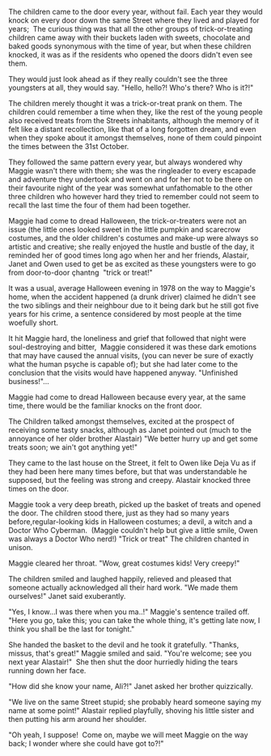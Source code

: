 The children came to the door every year, without fail.
Each year they would knock on every door down the same Street where they lived and played for years; 
The curious thing was that all the other groups of trick-or-treating children came away with their buckets laden with sweets, chocolate and baked goods synonymous with the time of year, but when these children knocked, it was as if the residents who opened the doors didn't even see them.

They would just look ahead as if they really couldn't see the three youngsters at all, they would say.
"Hello, hello?! Who's there? Who is it?!"

The children merely thought it was a trick-or-treat prank on them.
The children could remember a time when they, like the rest of the young people also received treats from the Streets inhabitants, although the memory of it felt like a distant recollection, like that of a long forgotten dream, and even when they spoke about it amongst themselves, none of them could pinpoint the times between the 31st October.

They followed the same pattern every year, but always wondered why Maggie wasn't there with them; she was the ringleader to every escapade and adventure they undertook and went on and for her not to be there on their favourite night of the year was somewhat unfathomable to the other three children who however hard they tried to remember could not seem to recall the last time the four of them had been together.




Maggie had come to dread Halloween, the trick-or-treaters were not an issue (the little ones looked sweet in the little pumpkin and scarecrow costumes, and the older children's costumes and make-up were always so artistic and creative; she really enjoyed the hustle and bustle of the day, it reminded her of good times long ago when her and her friends, Alastair, Janet and Owen used to get be as excited as these youngsters were to go from door-to-door çhantng 
"trick or treat!"

It was a usual, average Halloween evening in 1978 on the way to Maggie's home, when the accident happened (a drunk driver) claimed he didn't see the two siblings and their neighbour due to it being dark but he still got five years for his crime, a sentence considered by most people at the time woefully short.

It hit Maggie hard, the loneliness and grief that followed that night were soul-destroying and bitter, 
Maggie considered it was these dark emotions that may have caused the annual visits, (you can never be sure of exactly what the human psyche is capable of); but she had later come to the conclusion that the visits would have happened anyway.
"Unfinished business!"...

Maggie had come to dread Halloween because every year, at the same time, there would be the familiar knocks on the front door.



The Children talked amongst themselves, excited at the prospect of receiving some tasty snacks, although as Janet pointed out (much to the annoyance of her older brother Alastair)
"We better hurry up and get some treats soon; we ain't got anything yet!"


They came to the last house on the Street, it felt to Owen like Deja Vu as if they had been here many times before, but that was understandable he supposed, but the feeling was strong and creepy.
Alastair knocked three times on the door.



Maggie took a very deep breath, picked up the basket of treats and opened the door.
The children stood there, just as they had so many years before,regular-looking kids in Halloween costumes; a devil, a witch and a Doctor Who Cyberman. 
(Maggie couldn't help but give a little smile, Owen was always a Doctor Who nerd!)
"Trick or treat"
The children chanted in unison.

Maggie cleared her throat.
"Wow, great costumes kids! Very creepy!"

The children smiled and laughed happily, relieved and pleased that someone actually acknowledged all their hard work.
"We made them ourselves!" Janet said exuberantly.

"Yes, I know…I was there when you ma..!"
Maggie's sentence trailed off.
"Here you go, take this; you can take the whole thing, it's getting late now, I think you shall be the last for tonight."

She handed the basket to the devil and he took it gratefully.
"Thanks, missus, that's great!"
Maggie smiled and said.
"You're welcome; see you next year Alastair!" 
She then shut the door hurriedly hiding the tears running down her face.

"How did she know your name, Ali?!"
Janet asked her brother quizzically.

"We live on the same Street stupid; she probably heard someone saying my name at some point!"
Alastair replied playfully, shoving his little sister and then putting his arm around her shoulder.

"Oh yeah, I suppose! 
Come on, maybe we will meet Maggie on the way back; I wonder where she could have got to?!"
